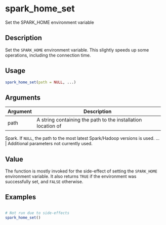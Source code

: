 # spark_home_set


Set the SPARK_HOME environment variable




## Description

Set the ``SPARK_HOME`` environment variable. This slightly speeds up some
operations, including the connection time.





## Usage
```r
spark_home_set(path = NULL, ...)
```




## Arguments


Argument      |Description
------------- |----------------
path | A string containing the path to the installation location of
Spark. If ``NULL``, the path to the most latest Spark/Hadoop versions is
used.
... | Additional parameters not currently used.





## Value

The function is mostly invoked for the side-effect of setting the
``SPARK_HOME`` environment variable. It also returns ``TRUE`` if the
environment was successfully set, and ``FALSE`` otherwise.





## Examples

```r

# Not run due to side-effects
spark_home_set()

```




